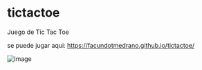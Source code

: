 # tictactoe
Juego de Tic Tac Toe

se puede jugar aqui: https://facundotmedrano.github.io/tictactoe/

![image](https://user-images.githubusercontent.com/89073930/163659143-a566efc9-0259-4b64-9f88-00aef606e716.png)

